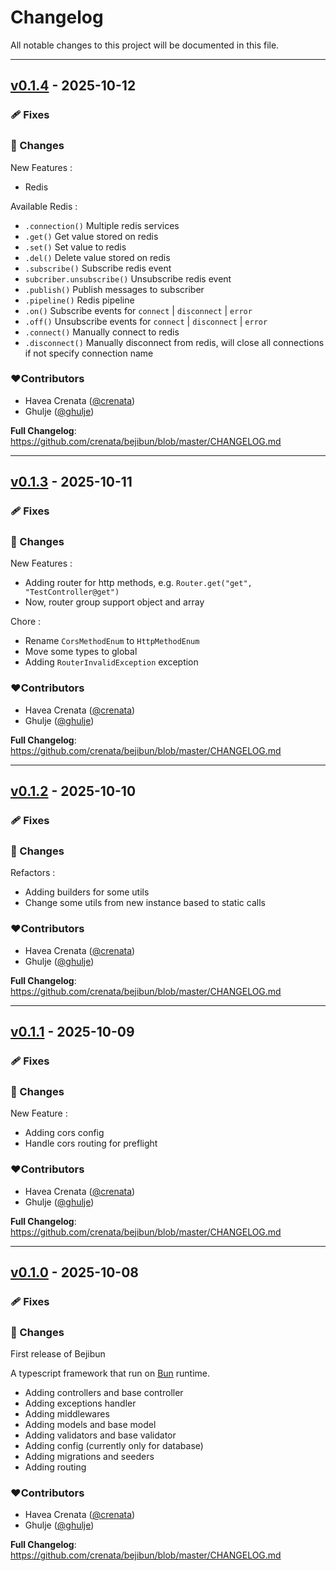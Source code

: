 # Changelog
All notable changes to this project will be documented in this file.

---

## [v0.1.4](https://github.com/crenata/bejibun/compare/v0.1.3...v0.1.4) - 2025-10-12

### 🩹 Fixes

### 📖 Changes
New Features :
- Redis

Available Redis :
- `.connection()` Multiple redis services
- `.get()` Get value stored on redis
- `.set()` Set value to redis
- `.del()` Delete value stored on redis
- `.subscribe()` Subscribe redis event
- `subcriber.unsubscribe()` Unsubscribe redis event
- `.publish()` Publish messages to subscriber
- `.pipeline()` Redis pipeline
- `.on()` Subscribe events for `connect` | `disconnect` | `error` 
- `.off()` Unsubscribe events for `connect` | `disconnect` | `error` 
- `.connect()` Manually connect to redis
- `.disconnect()` Manually disconnect from redis, will close all connections if not specify connection name

### ❤️Contributors
- Havea Crenata ([@crenata](https://github.com/crenata))
- Ghulje ([@ghulje](https://github.com/ghulje))

**Full Changelog**: https://github.com/crenata/bejibun/blob/master/CHANGELOG.md

---

## [v0.1.3](https://github.com/crenata/bejibun/compare/v0.1.2...v0.1.3) - 2025-10-11

### 🩹 Fixes

### 📖 Changes
New Features :
- Adding router for http methods, e.g. `Router.get("get", "TestController@get")`
- Now, router group support object and array

Chore :
- Rename `CorsMethodEnum` to `HttpMethodEnum`
- Move some types to global
- Adding `RouterInvalidException` exception

### ❤️Contributors
- Havea Crenata ([@crenata](https://github.com/crenata))
- Ghulje ([@ghulje](https://github.com/ghulje))

**Full Changelog**: https://github.com/crenata/bejibun/blob/master/CHANGELOG.md

---

## [v0.1.2](https://github.com/crenata/bejibun/compare/v0.1.1...v0.1.2) - 2025-10-10

### 🩹 Fixes

### 📖 Changes
Refactors :
- Adding builders for some utils
- Change some utils from new instance based to static calls

### ❤️Contributors
- Havea Crenata ([@crenata](https://github.com/crenata))
- Ghulje ([@ghulje](https://github.com/ghulje))

**Full Changelog**: https://github.com/crenata/bejibun/blob/master/CHANGELOG.md

---

## [v0.1.1](https://github.com/crenata/bejibun/compare/v0.1.0...v0.1.1) - 2025-10-09

### 🩹 Fixes

### 📖 Changes
New Feature :
- Adding cors config
- Handle cors routing for preflight

### ❤️Contributors
- Havea Crenata ([@crenata](https://github.com/crenata))
- Ghulje ([@ghulje](https://github.com/ghulje))

**Full Changelog**: https://github.com/crenata/bejibun/blob/master/CHANGELOG.md

---

## [v0.1.0](https://github.com/crenata/bejibun/compare/v0.1.0...v0.1.0) - 2025-10-08

### 🩹 Fixes

### 📖 Changes
First release of Bejibun

A typescript framework that run on [Bun](https://bun.com) runtime.

- Adding controllers and base controller
- Adding exceptions handler
- Adding middlewares
- Adding models and base model
- Adding validators and base validator
- Adding config (currently only for database)
- Adding migrations and seeders
- Adding routing

### ❤️Contributors
- Havea Crenata ([@crenata](https://github.com/crenata))
- Ghulje ([@ghulje](https://github.com/ghulje))

**Full Changelog**: https://github.com/crenata/bejibun/blob/master/CHANGELOG.md